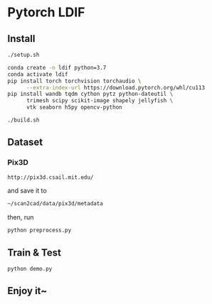 # Pytorch LDIF

## Install

```bash
./setup.sh

conda create -n ldif python=3.7
conda activate ldif
pip install torch torchvision torchaudio \
      --extra-index-url https://download.pytorch.org/whl/cu113
pip install wandb tqdm cython pytz python-dateutil \
      trimesh scipy scikit-image shapely jellyfish \
      vtk seaborn h5py opencv-python

./build.sh
```

## Dataset

### Pix3D

```bash
http://pix3d.csail.mit.edu/
```

and save it to

```bash
~/scan2cad/data/pix3d/metadata
```

then, run

```bash
python preprocess.py
```

## Train & Test

```bash
python demo.py
```

## Enjoy it~

